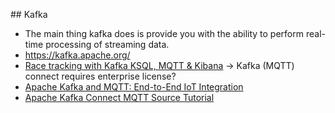 ## Kafka

* The main thing kafka does is provide you with the ability to perform real-time processing of streaming data.
* https://kafka.apache.org/
* [Race tracking with Kafka KSQL, MQTT & Kibana](https://medium.com/@simon.aubury/did-i-beat-ben-race-tracking-with-kafka-ksql-mqtt-kibana-25e62e8ecaef) -> Kafka (MQTT) connect requires enterprise license?
* [Apache Kafka and MQTT: End-to-End IoT Integration](https://dzone.com/articles/apache-kafka-mqtt-end-to-end-iot-integration-githu)
* [Apache Kafka Connect MQTT Source Tutorial](https://howtoprogram.xyz/2016/07/30/apache-kafka-connect-mqtt-source-tutorial/)